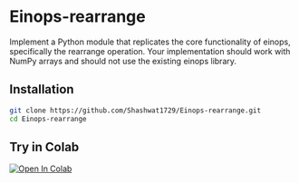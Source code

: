 # Einops-rearrange

Implement a Python module that replicates the core functionality of einops, specifically the rearrange operation. Your implementation should work with NumPy arrays and should not use the existing einops library.

## Installation

```bash
git clone https://github.com/Shashwat1729/Einops-rearrange.git
cd Einops-rearrange
```

## Try in Colab

[![Open In Colab](https://colab.research.google.com/assets/colab-badge.svg)](https://colab.research.google.com/github/Shashwat1729/Einops-rearrange/blob/main/test_einops.ipynb) 